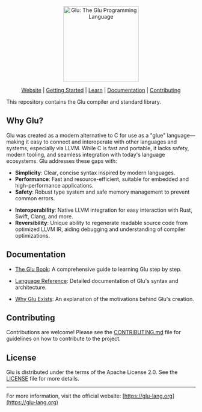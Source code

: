 <div align="center">
  <img alt="Glu: The Glu Programming Language" src="https://glu-lang.org/assets/img/favicons/apple-touch-icon.png" width="200px">

[Website][Glu] | [Getting Started][Getting Started] | [Learn][Learn] | [Documentation][Documentation] | [Contributing][Contributing]

</div>

This repository contains the Glu compiler and standard library.

[Glu]: https://glu-lang.org/
[Getting Started]: https://glu-lang.org/hello_world/
[Learn]: https://glu-lang.org/theBook/
[Documentation]: https://glu-lang.org/reference/
[Contributing]: CONTRIBUTING.md

## Why Glu?

Glu was created as a modern alternative to C for use as a "glue" language—making it easy to connect and interoperate with other languages and systems, especially via LLVM. While C is fast and portable, it lacks safety, modern tooling, and seamless integration with today's language ecosystems. Glu addresses these gaps with:

- **Simplicity**: Clear, concise syntax inspired by modern languages.
- **Performance**: Fast and resource-efficient, suitable for embedded and high-performance applications.
- **Safety**: Robust type system and safe memory management to prevent common errors.
<!-- - **Productivity**: Integrated tools (package manager, formatter, editor support). -->
- **Interoperability**: Native LLVM integration for easy interaction with Rust, Swift, Clang, and more.
- **Reversibility**: Unique ability to regenerate readable source code from optimized LLVM IR, aiding debugging and understanding of compiler optimizations.

## Documentation

- [The Glu Book][The Book]: A comprehensive guide to learning Glu step by step.

- [Language Reference][Reference]: Detailed documentation of Glu's syntax and architecture.

- [Why Glu Exists][Why Glu]: An explanation of the motivations behind Glu's creation.

[The Book]: https://glu-lang.org/theBook/
[Reference]: https://glu-lang.org/reference/
[Why Glu]: https://glu-lang.org/posts/WhyTheGluExists/

## Contributing

Contributions are welcome! Please see the [CONTRIBUTING.md](CONTRIBUTING.md) file for guidelines on how to contribute to the project.

## License

Glu is distributed under the terms of the Apache License 2.0. See the [LICENSE](LICENSE) file for more details.

---

For more information, visit the official website: [https://glu-lang.org](https://glu-lang.org)
